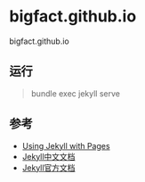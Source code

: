 # bigfact.github.io
bigfact.github.io

## 运行
> bundle exec jekyll serve

## 参考
* [Using Jekyll with Pages](https://help.github.com/articles/using-jekyll-as-a-static-site-generator-with-github-pages/)
* [Jekyll中文文档](http://jekyll.bootcss.com/docs/home/)
* [Jekyll官方文档](http://jekyllrb.com)